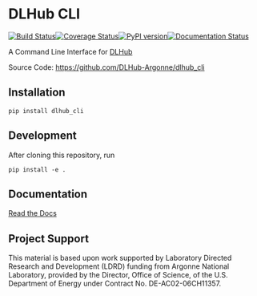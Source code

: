 DLHub CLI
=========
[![Build Status](https://travis-ci.org/DLHub-Argonne/dlhub_cli.svg?branch=master)](https://travis-ci.org/DLHub-Argonne/dlhub_cli)[![Coverage Status](https://coveralls.io/repos/github/DLHub-Argonne/dlhub_cli/badge.svg?branch=master)](https://coveralls.io/github/DLHub-Argonne/dlhub_cli?branch=master)[![PyPI version](https://badge.fury.io/py/dlhub-cli.svg)](https://badge.fury.io/py/dlhub-cli)[![Documentation Status](https://readthedocs.org/projects/dlhub-cli/badge/?version=latest)](https://dlhub-cli.readthedocs.io/en/latest/?badge=latest)

A Command Line Interface for [DLHub](https://dlhub.org)

Source Code: https://github.com/DLHub-Argonne/dlhub_cli


## Installation

```
pip install dlhub_cli
```

## Development
After cloning this repository, run

```
pip install -e .
```

## Documentation
[Read the Docs](https://dlhub-cli.readthedocs.io/en/latest/)


## Project Support
This material is based upon work supported by Laboratory Directed Research and Development (LDRD) funding from Argonne National Laboratory, provided by the Director, Office of Science, of the U.S. Department of Energy under Contract No. DE-AC02-06CH11357.

